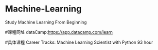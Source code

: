 # Machine-Learning
Study Machine Learning From Beginning

#课程网址
dataCamp:https://app.datacamp.com/learn 

#具体课程
Career Tracks: Machine Learning Scientist with Python 
93 hour 
